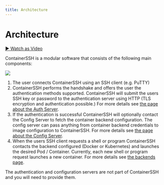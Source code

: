 ```yaml
---
title: Architecture
---
```


<h1>Architecture</h1>

<p><a href="https://youtu.be/Cs9OrnPi2IM" class="md-button">▶️ Watch as Video</a></p>

ContainerSSH is a modular software that consists of the following main components:

![](/images/architecture.svg)

1. The user connects ContainerSSH using an SSH client (e.g. PuTTY)
2. ContainerSSH performs the handshake and offers the user the authentication methods supported. ContainerSSH will submit the users SSH key or password to the authentication server using HTTP (TLS encryption and authentication possible.) For more details see [the page about the Auth Server](authserver.md).
3. If the authentication is successful ContainerSSH will optionally contact the Config Server to fetch the container backend configuration. The config server can pass anything from container backend credentials to image configuration to ContainerSSH. For more details see [the page about the Config Server](../reference/configserver.md).
4. When the users SSH client requests a shell or program ContainerSSH contacts the backend configured (Docker or Kubernetes) and launches the desired Pod / Container. Currently, each new shell or program request launches a new container. For more details see [the backends page](backends/).

The authentication and configuration servers are not part of ContainerSSH and you will need to provide them.
